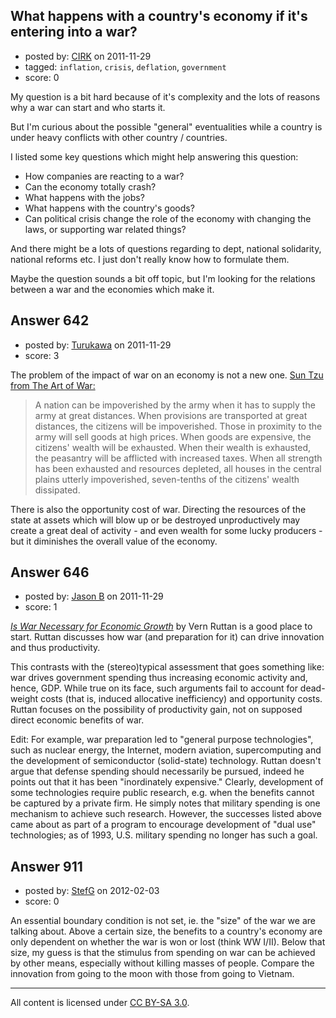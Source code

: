 ## What happens with a country's economy if it's entering into a war?

- posted by: [CIRK](https://stackexchange.com/users/-1/444-cirk) on 2011-11-29
- tagged: `inflation`, `crisis`, `deflation`, `government`
- score: 0

My question is a bit hard because of it's complexity and the lots of reasons why a war can start and who starts it.

But I'm curious about the possible "general" eventualities while a country is under heavy conflicts with other country / countries.

I listed some key questions which might help answering this question:

 - How companies are reacting to a war?
 - Can the economy totally crash?
 - What happens with the jobs?
 - What happens with the country's goods?
 - Can political crisis change the role of the economy with changing the laws, or supporting war related things?
 
And there might be a lots of questions regarding to dept, national solidarity, national reforms etc. I just don't really know how to formulate them.

Maybe the question sounds a bit off topic, but I'm looking for the relations between a war and the economies which make it.



## Answer 642

- posted by: [Turukawa](https://stackexchange.com/users/-1/48-turukawa) on 2011-11-29
- score: 3

<p>The problem of the impact of war on an economy is not a new one.  <a href="http://www.sonshi.com/sun2.html" rel="nofollow">Sun Tzu from The Art of War:</a></p>

<blockquote>
  <p>A nation can be impoverished by the army when it has to supply the
  army at great distances. When provisions are transported at great
  distances, the citizens will be impoverished. Those in proximity to
  the army will sell goods at high prices. When goods are expensive, the
  citizens' wealth will be exhausted. When their wealth is exhausted,
  the peasantry will be afflicted with increased taxes. When all
  strength has been exhausted and resources depleted, all houses in the
  central plains utterly impoverished, seven-tenths of the citizens'
  wealth dissipated.</p>
</blockquote>

<p>There is also the opportunity cost of war.  Directing the resources of the state at assets which will blow up or be destroyed unproductively may create a great deal of activity - and even wealth for some lucky producers - but it diminishes the overall value of the economy.</p>



## Answer 646

- posted by: [Jason B](https://stackexchange.com/users/-1/26-jason-b) on 2011-11-29
- score: 1

*[Is War Necessary for Economic Growth](http://www.amazon.com/War-Necessary-Economic-Growth-Procurement/dp/0195188047)* by Vern Ruttan is a good place to start. Ruttan discusses how war (and preparation for it) can drive innovation and thus productivity.  

This contrasts with the (stereo)typical assessment that goes something like: war drives government spending thus increasing economic activity and, hence, GDP.  While true on its face, such arguments fail to account for dead-weight costs (that is, induced allocative inefficiency) and opportunity costs.  Ruttan focuses on the possibility of productivity gain, not on supposed direct economic benefits of war.

Edit: For example, war preparation led to "general purpose technologies", such as nuclear energy, the Internet, modern aviation, supercomputing and the development of semiconductor (solid-state) technology.  Ruttan doesn't argue that defense spending should necessarily be pursued, indeed he points out that it has been "inordinately expensive."  Clearly, development of some technologies require public research, e.g. when the benefits cannot be captured by a private firm.  He simply notes that military spending is one mechanism to achieve such research.  However, the successes listed above came about as part of a program to encourage development of "dual use" technologies; as of 1993, U.S. military spending no longer has such a goal.


## Answer 911

- posted by: [StefG](https://stackexchange.com/users/-1/649-stefg) on 2012-02-03
- score: 0

An essential boundary condition is not set, ie. the "size" of the war we are talking about. Above a certain size, the benefits to a country's economy are only dependent on whether the war is won or lost (think WW I/II).
Below that size, my guess is that the stimulus from spending on war can be achieved by other means, especially without killing masses of people. Compare the innovation from going to the moon with those from going to Vietnam.



---

All content is licensed under [CC BY-SA 3.0](https://creativecommons.org/licenses/by-sa/3.0/).
